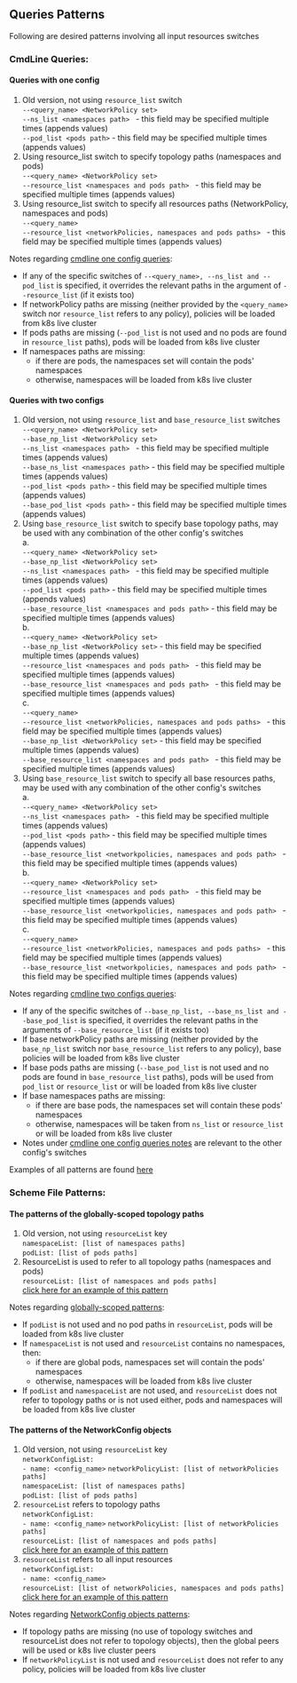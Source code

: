 ## Queries Patterns
Following are desired patterns involving all input resources switches
### CmdLine Queries:
#### Queries with one config
1. Old version, not using `resource_list` switch\
`--<query_name> <NetworkPolicy set>`\
`--ns_list <namespaces path> ` - this field may be specified multiple times (appends values)\
`--pod_list <pods path>` - this field may be specified multiple times (appends values)
2. Using resource_list switch to specify topology paths (namespaces and pods)\
`--<query_name> <NetworkPolicy set>`\
`--resource_list <namespaces and pods path> ` - this field may be specified multiple times (appends values)
3. Using resource_list switch to specify all resources paths (NetworkPolicy, namespaces and pods)\
`--<query_name>`\
`--resource_list <networkPolicies, namespaces and pods paths> ` - this field may be specified multiple times (appends values)

Notes regarding [cmdline one config queries](#queries-with-one-config):
- If any of the specific switches of `--<query_name>, --ns_list and --pod_list` is specified, it overrides the relevant paths in the argument of `--resource_list` (if it exists too)
- If networkPolicy paths are missing (neither provided by the `<query_name>` switch nor `resource_list` refers to any policy), policies will be loaded from k8s live cluster
- If pods paths are missing (`--pod_list` is not used and no pods are found in `resource_list` paths), pods will be loaded from k8s live cluster
- If namespaces paths are missing:
    - if there are pods, the namespaces set will contain the pods' namespaces
    - otherwise, namespaces will be loaded from k8s live cluster 

#### Queries with two configs
1. Old version, not using `resource_list` and `base_resource_list` switches\
`--<query_name> <NetworkPolicy set>`\
`--base_np_list <NetworkPolicy set>`\
`--ns_list <namespaces path> ` - this field may be specified multiple times (appends values)\
`--base_ns_list <namespaces path>` - this field may be specified multiple times (appends values)\
`--pod_list <pods path>` - this field may be specified multiple times (appends values)\
`--base_pod_list <pods path>` - this field may be specified multiple times (appends values)
2. Using `base_resource_list` switch to specify base topology paths, may be used with any combination of the other config's switches\
a.\
`--<query_name> <NetworkPolicy set>`\
`--base_np_list <NetworkPolicy set>`\
`--ns_list <namespaces path> ` - this field may be specified multiple times (appends values)\
`--pod_list <pods path>` - this field may be specified multiple times (appends values)\
`--base_resource_list <namespaces and pods path>` - this field may be specified multiple times (appends values)\
b.\
`--<query_name> <NetworkPolicy set>`\
`--base_np_list <NetworkPolicy set>` - this field may be specified multiple times (appends values)\
`--resource_list <namespaces and pods path> ` - this field may be specified multiple times (appends values)\
`--base_resource_list <namespaces and pods path> ` - this field may be specified multiple times (appends values)\
c.\
`--<query_name>`\
`--resource_list <networkPolicies, namespaces and pods paths> ` - this field may be specified multiple times (appends values)\
`--base_np_list <NetworkPolicy set>` - this field may be specified multiple times (appends values)\
`--base_resource_list <namespaces and pods path> ` - this field may be specified multiple times (appends values)
3. Using `base_resource_list` switch to specify all base resources paths, may be used with any combination of the other config's switches\
a.\
`--<query_name> <NetworkPolicy set>`\
`--ns_list <namespaces path> ` - this field may be specified multiple times (appends values)\
`--pod_list <pods path>` - this field may be specified multiple times (appends values)\
`--base_resource_list <networkpolicies, namespaces and pods path> ` - this field may be specified multiple times (appends values)\
b.\
`--<query_name> <NetworkPolicy set>`\
`--resource_list <namespaces and pods path> ` - this field may be specified multiple times (appends values)\
`--base_resource_list <networkpolicies, namespaces and pods path> ` - this field may be specified multiple times (appends values)\
c.\
`--<query_name>`\
`--resource_list <networkPolicies, namespaces and pods paths> ` - this field may be specified multiple times (appends values)\
`--base_resource_list <networkpolicies, namespaces and pods path> ` - this field may be specified multiple times (appends values)

Notes regarding [cmdline two configs queries](#queries-with-two-configs):
- If any of the specific switches of `--base_np_list, --base_ns_list and --base_pod_list` is specified, it overrides the relevant paths in the arguments of `--base_resource_list` (if it exists too)
- If base networkPolicy paths are missing (neither provided by the `base_np_list` switch nor `base_resource_list` refers to any policy), base policies will be loaded from k8s live cluster
- If base pods paths are missing (`--base_pod_list` is not used and no pods are found in `base_resource_list` paths), pods will be used from `pod_list` or `resource_list` or will be loaded from k8s live cluster
- If base namespaces paths are missing:
    - if there are base pods, the namespaces set will contain these pods' namespaces
    - otherwise, namespaces will be taken from `ns_list` or `resource_list` or will be loaded from k8s live cluster 
- Notes under [cmdline one config queries notes](#queries-with-one-config) are relevant to the other config's switches 

Examples of all patterns are found [here](../tests/k8s_cmdline_tests.yaml)

### Scheme File Patterns:
#### The patterns of the globally-scoped topology paths
1. Old version, not using `resourceList` key\
`namespaceList: [list of namespaces paths]`\
`podList: [list of pods paths]`
2. ResourceList is used to refer to all topology paths (namespaces and pods)\
`resourceList: [list of namespaces and pods paths]`\
[click here for an example of this pattern](../tests/k8s_testcases/example_policies/demo_short/demo1-topology-resourcelist-scheme.yaml)

Notes regarding [globally-scoped patterns](#the-patterns-of-the-globally-scoped-topology-paths): 
- If `podList` is not used and no pod paths in `resourceList`, pods will be loaded from k8s live cluster
- If `namespaceList` is not used and `resourceList` contains no namespaces, then:
  - if there are global pods, namespaces set will contain the pods' namespaces
  - otherwise, namespaces will be loaded from k8s live cluster
- If `podList` and `namespaceList` are not used, and `resourceList` does not refer to topology paths or is not used either, pods and namespaces will be loaded from k8s live cluster 
#### The patterns of the NetworkConfig objects
1. Old version, not using `resourceList` key \
`networkConfigList:`\
  `- name: <config_name>`
    `networkPolicyList: [list of networkPolicies paths]`\
    `namespaceList: [list of namespaces paths]`\
    `podList: [list of pods paths]`
2. `resourceList` refers to topology paths\
`networkConfigList:`\
  `- name: <config_name>`
    `networkPolicyList: [list of networkPolicies paths]`\
    `resourceList: [list of namespaces and pods paths]`\
[click here for an example of this pattern](../tests/k8s_testcases/example_policies/testcase10-nameSpace-podSelector/testcase10-all-resources-in-one-key-scheme.yaml)
3. `resourceList` refers to all input resources\
`networkConfigList:`\
  `- name: <config_name>`\
    `resourceList: [list of networkPolicies, namespaces and pods paths]`\
[click here for an example of this pattern](../tests/k8s_testcases/example_policies/resourcelist-one-path-example)

Notes regarding [NetworkConfig objects patterns](#the-patterns-of-the-networkconfig-objects):
- If topology paths are missing (no use of topology switches and resourceList does not refer to topology objects), then the global peers will be used or k8s live cluster peers
- If `networkPolicyList` is not used and `resourceList` does not refer to any policy, policies will be loaded from k8s live cluster
